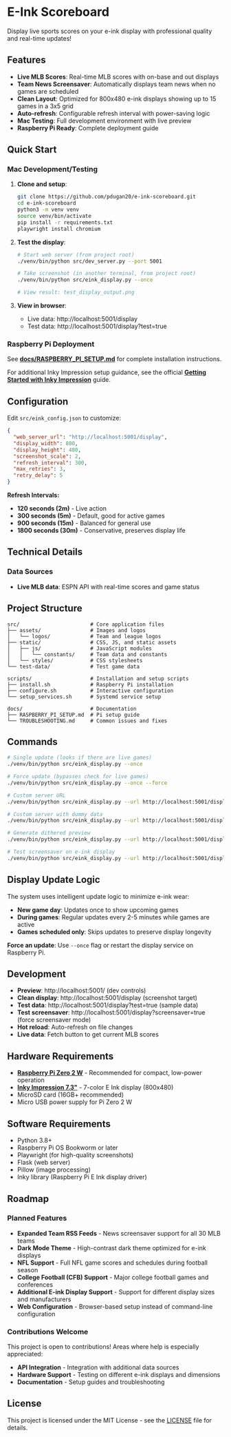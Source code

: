 # E-Ink Scoreboard

Display live sports scores on your e-ink display with professional quality and real-time updates!

## Features

- **Live MLB Scores**: Real-time MLB scores with on-base and out displays
- **Team News Screensaver**: Automatically displays team news when no games are scheduled
- **Clean Layout**: Optimized for 800x480 e-ink displays showing up to 15 games in a 3x5 grid
- **Auto-refresh**: Configurable refresh interval with power-saving logic
- **Mac Testing**: Full development environment with live preview
- **Raspberry Pi Ready**: Complete deployment guide

## Quick Start

### Mac Development/Testing

1. **Clone and setup**:

   ```bash
   git clone https://github.com/pdugan20/e-ink-scoreboard.git
   cd e-ink-scoreboard
   python3 -m venv venv
   source venv/bin/activate
   pip install -r requirements.txt
   playwright install chromium
   ```

2. **Test the display**:

   ```bash
   # Start web server (from project root)
   ./venv/bin/python src/dev_server.py --port 5001

   # Take screenshot (in another terminal, from project root)
   ./venv/bin/python src/eink_display.py --once

   # View result: test_display_output.png
   ```

3. **View in browser**:
   - Live data: http://localhost:5001/display
   - Test data: http://localhost:5001/display?test=true

### Raspberry Pi Deployment

See **[docs/RASPBERRY_PI_SETUP.md](docs/RASPBERRY_PI_SETUP.md)** for complete installation instructions.

For additional Inky Impression setup guidance, see the official **[Getting Started with Inky Impression](https://learn.pimoroni.com/article/getting-started-with-inky-impression)** guide.

## Configuration

Edit `src/eink_config.json` to customize:

```json
{
  "web_server_url": "http://localhost:5001/display",
  "display_width": 800,
  "display_height": 480,
  "screenshot_scale": 2,
  "refresh_interval": 300,
  "max_retries": 3,
  "retry_delay": 5
}
```

**Refresh Intervals:**

- **120 seconds (2m)** - Live action
- **300 seconds (5m)** - Default, good for active games
- **900 seconds (15m)** - Balanced for general use
- **1800 seconds (30m)** - Conservative, preserves display life

## Technical Details

### Data Sources

- **Live MLB data**: ESPN API with real-time scores and game status

## Project Structure

```
src/                       # Core application files
├── assets/                # Images and logos
│   └── logos/             # Team and league logos
├── static/                # CSS, JS, and static assets
│   ├── js/                # JavaScript modules
│   │   └── constants/     # Team data and constants
│   └── styles/            # CSS stylesheets
└── test-data/             # Test game data

scripts/                   # Installation and setup scripts
├── install.sh             # Raspberry Pi installation
├── configure.sh           # Interactive configuration
└── setup_services.sh      # Systemd service setup

docs/                      # Documentation
├── RASPBERRY_PI_SETUP.md  # Pi setup guide
└── TROUBLESHOOTING.md     # Common issues and fixes
```

## Commands

```bash
# Single update (looks if there are live games)
./venv/bin/python src/eink_display.py --once

# Force update (bypasses check for live games)
./venv/bin/python src/eink_display.py --once --force

# Custom server URL
./venv/bin/python src/eink_display.py --url http://localhost:5001/display

# Custom server with dummy data
./venv/bin/python src/eink_display.py --url http://localhost:5001/display?test=true --once

# Generate dithered preview
./venv/bin/python src/eink_display.py --url http://localhost:5001/display --once --dithering

# Test screensaver on e-ink display
./venv/bin/python src/eink_display.py --url http://localhost:5001/display?screensaver=true --once
```

## Display Update Logic

The system uses intelligent update logic to minimize e-ink wear:

- **New game day**: Updates once to show upcoming games
- **During games**: Regular updates every 2-5 minutes while games are active
- **Games scheduled only**: Skips updates to preserve display longevity

**Force an update**: Use `--once` flag or restart the display service on Raspberry Pi.

## Development

- **Preview**: http://localhost:5001/ (dev controls)
- **Clean display**: http://localhost:5001/display (screenshot target)
- **Test data**: http://localhost:5001/display?test=true (sample data)
- **Test screensaver**: http://localhost:5001/display?screensaver=true (force screensaver mode)
- **Hot reload**: Auto-refresh on file changes
- **Live data**: Fetch button to get current MLB scores

## Hardware Requirements

- **[Raspberry Pi Zero 2 W](https://shop.pimoroni.com/products/raspberry-pi-zero-2-w)** - Recommended for compact, low-power operation
- **[Inky Impression 7.3"](https://shop.pimoroni.com/products/inky-impression-7-3?variant=55186435244411)** - 7-color E Ink display (800x480)
- MicroSD card (16GB+ recommended)
- Micro USB power supply for Pi Zero 2 W

## Software Requirements

- Python 3.8+
- Raspberry Pi OS Bookworm or later
- Playwright (for high-quality screenshots)
- Flask (web server)
- Pillow (image processing)
- Inky library (Raspberry Pi E Ink display driver)

## Roadmap

### Planned Features

- **Expanded Team RSS Feeds** - News screensaver support for all 30 MLB teams
- **Dark Mode Theme** - High-contrast dark theme optimized for e-ink displays
- **NFL Support** - Full NFL game scores and schedules during football season
- **College Football (CFB) Support** - Major college football games and conferences
- **Additional E-ink Display Support** - Support for different display sizes and manufacturers
- **Web Configuration** - Browser-based setup instead of command-line configuration

### Contributions Welcome

This project is open to contributions! Areas where help is especially appreciated:

- **API Integration** - Integration with additional data sources
- **Hardware Support** - Testing on different e-ink displays and dimensions
- **Documentation** - Setup guides and troubleshooting

## License

This project is licensed under the MIT License - see the [LICENSE](LICENSE) file for details.
